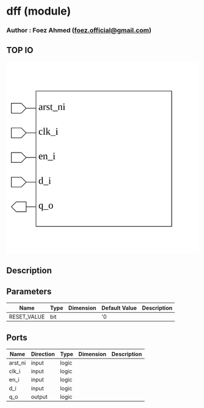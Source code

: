 # dff (module)

### Author : Foez Ahmed (foez.official@gmail.com)

## TOP IO
<img src="./dff_top.svg">

## Description


## Parameters
|Name|Type|Dimension|Default Value|Description|
|-|-|-|-|-|
|RESET_VALUE|bit||'0||

## Ports
|Name|Direction|Type|Dimension|Description|
|-|-|-|-|-|
|arst_ni|input|logic|||
|clk_i|input|logic|||
|en_i|input|logic|||
|d_i|input|logic|||
|q_o|output|logic|||
